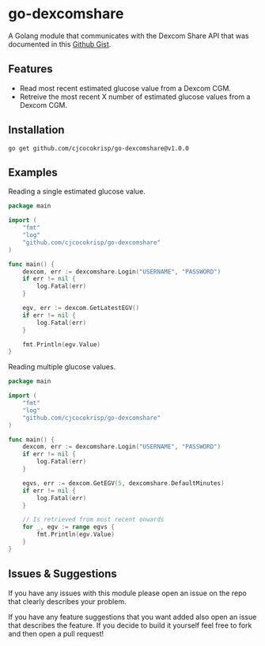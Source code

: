 # go-dexcomshare

A Golang module that communicates with the Dexcom Share API that was documented in this [Github Gist](https://gist.github.com/StephenBlackWasAlreadyTaken/adb0525344bedade1e25?permalink_comment_id=4001119). 

## Features
- Read most recent estimated glucose value from a Dexcom CGM.
- Retreive the most recent X number of estimated glucose values from a Dexcom CGM.

## Installation

`go get github.com/cjcocokrisp/go-dexcomshare@v1.0.0`

## Examples
Reading a single estimated glucose value.
```go
package main

import (
    "fmt"
    "log"
    "github.com/cjcocokrisp/go-dexcomshare"
)

func main() {
    dexcom, err := dexcomshare.Login("USERNAME", "PASSWORD")
    if err != nil {
        log.Fatal(err)
    }

    egv, err := dexcom.GetLatestEGV()
    if err != nil {
        log.Fatal(err)
    }

    fmt.Println(egv.Value)
}
```

Reading multiple glucose values.
```go
package main

import (
    "fmt"
    "log"
    "github.com/cjcocokrisp/go-dexcomshare"
)

func main() {
    dexcom, err := dexcomshare.Login("USERNAME", "PASSWORD")
    if err != nil {
        log.Fatal(err)
    }

    egvs, err := dexcom.GetEGV(5, dexcomshare.DefaultMinutes)
    if err != nil {
        log.Fatal(err)
    }

    // Is retrieved from most recent onwards
    for _, egv := range egvs {
        fmt.Println(egv.Value)
    }
}
```

## Issues & Suggestions

If you have any issues with this module please open an issue on the repo that clearly describes your problem. 

If you have any feature suggestions that you want added also open an issue that describes the feature. If you decide to build it yourself feel free to fork and then open a pull request!